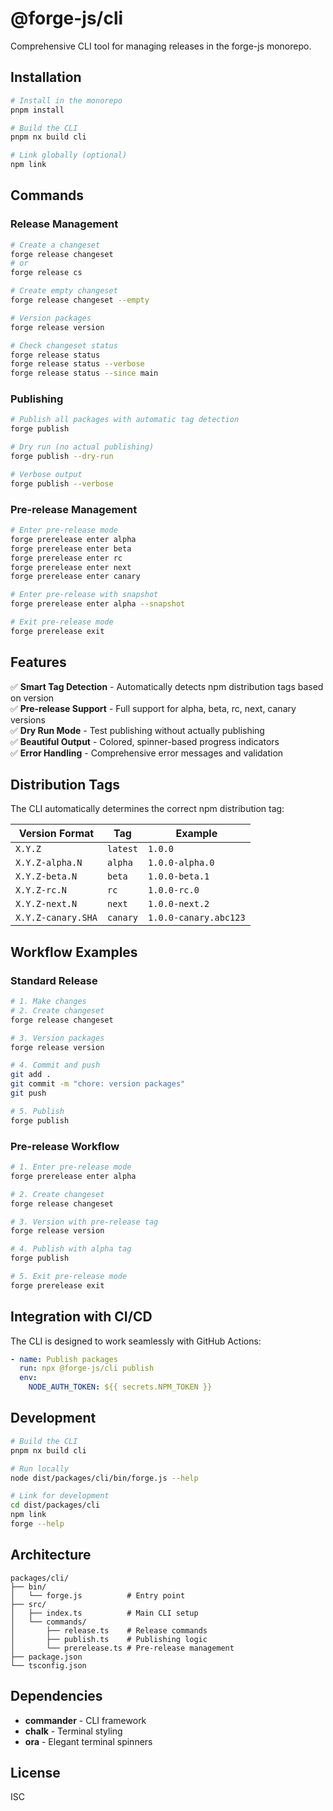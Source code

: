 # @forge-js/cli

Comprehensive CLI tool for managing releases in the forge-js monorepo.

## Installation

```bash
# Install in the monorepo
pnpm install

# Build the CLI
pnpm nx build cli

# Link globally (optional)
npm link
```

## Commands

### Release Management

```bash
# Create a changeset
forge release changeset
# or
forge release cs

# Create empty changeset
forge release changeset --empty

# Version packages
forge release version

# Check changeset status
forge release status
forge release status --verbose
forge release status --since main
```

### Publishing

```bash
# Publish all packages with automatic tag detection
forge publish

# Dry run (no actual publishing)
forge publish --dry-run

# Verbose output
forge publish --verbose
```

### Pre-release Management

```bash
# Enter pre-release mode
forge prerelease enter alpha
forge prerelease enter beta
forge prerelease enter rc
forge prerelease enter next
forge prerelease enter canary

# Enter pre-release with snapshot
forge prerelease enter alpha --snapshot

# Exit pre-release mode
forge prerelease exit
```

## Features

✅ **Smart Tag Detection** - Automatically detects npm distribution tags based on version  
✅ **Pre-release Support** - Full support for alpha, beta, rc, next, canary versions  
✅ **Dry Run Mode** - Test publishing without actually publishing  
✅ **Beautiful Output** - Colored, spinner-based progress indicators  
✅ **Error Handling** - Comprehensive error messages and validation  

## Distribution Tags

The CLI automatically determines the correct npm distribution tag:

| Version Format | Tag | Example |
|----------------|-----|---------|
| `X.Y.Z` | `latest` | `1.0.0` |
| `X.Y.Z-alpha.N` | `alpha` | `1.0.0-alpha.0` |
| `X.Y.Z-beta.N` | `beta` | `1.0.0-beta.1` |
| `X.Y.Z-rc.N` | `rc` | `1.0.0-rc.0` |
| `X.Y.Z-next.N` | `next` | `1.0.0-next.2` |
| `X.Y.Z-canary.SHA` | `canary` | `1.0.0-canary.abc123` |

## Workflow Examples

### Standard Release

```bash
# 1. Make changes
# 2. Create changeset
forge release changeset

# 3. Version packages
forge release version

# 4. Commit and push
git add .
git commit -m "chore: version packages"
git push

# 5. Publish
forge publish
```

### Pre-release Workflow

```bash
# 1. Enter pre-release mode
forge prerelease enter alpha

# 2. Create changeset
forge release changeset

# 3. Version with pre-release tag
forge release version

# 4. Publish with alpha tag
forge publish

# 5. Exit pre-release mode
forge prerelease exit
```

## Integration with CI/CD

The CLI is designed to work seamlessly with GitHub Actions:

```yaml
- name: Publish packages
  run: npx @forge-js/cli publish
  env:
    NODE_AUTH_TOKEN: ${{ secrets.NPM_TOKEN }}
```

## Development

```bash
# Build the CLI
pnpm nx build cli

# Run locally
node dist/packages/cli/bin/forge.js --help

# Link for development
cd dist/packages/cli
npm link
forge --help
```

## Architecture

```
packages/cli/
├── bin/
│   └── forge.js          # Entry point
├── src/
│   ├── index.ts          # Main CLI setup
│   └── commands/
│       ├── release.ts    # Release commands
│       ├── publish.ts    # Publishing logic
│       └── prerelease.ts # Pre-release management
├── package.json
└── tsconfig.json
```

## Dependencies

- **commander** - CLI framework
- **chalk** - Terminal styling
- **ora** - Elegant terminal spinners

## License

ISC

